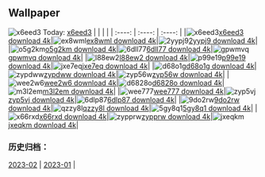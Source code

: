 ## Wallpaper
![x6eed3](https://w.wallhaven.cc/full/x6/wallhaven-x6eed3.jpg) Today: [x6eed3](https://th.wallhaven.cc/small/x6/x6eed3.jpg)
|      |      |      |
| :----: | :----: | :----: |
|![x6eed3](https://th.wallhaven.cc/small/x6/x6eed3.jpg)[x6eed3 download 4k](https://wallhaven.cc/w/x6eed3)|![ex8wml](https://th.wallhaven.cc/small/ex/ex8wml.jpg)[ex8wml download 4k](https://wallhaven.cc/w/ex8wml)|![2yypj9](https://th.wallhaven.cc/small/2y/2yypj9.jpg)[2yypj9 download 4k](https://wallhaven.cc/w/2yypj9)|
|![o5g2km](https://th.wallhaven.cc/small/o5/o5g2km.jpg)[o5g2km download 4k](https://wallhaven.cc/w/o5g2km)|![6dll77](https://th.wallhaven.cc/small/6d/6dll77.jpg)[6dll77 download 4k](https://wallhaven.cc/w/6dll77)|![gpwmvq](https://th.wallhaven.cc/small/gp/gpwmvq.jpg)[gpwmvq download 4k](https://wallhaven.cc/w/gpwmvq)|
|![l88ew2](https://th.wallhaven.cc/small/l8/l88ew2.jpg)[l88ew2 download 4k](https://wallhaven.cc/w/l88ew2)|![p99e19](https://th.wallhaven.cc/small/p9/p99e19.jpg)[p99e19 download 4k](https://wallhaven.cc/w/p99e19)|![jxe7eq](https://th.wallhaven.cc/small/jx/jxe7eq.jpg)[jxe7eq download 4k](https://wallhaven.cc/w/jxe7eq)|
|![d68o1g](https://th.wallhaven.cc/small/d6/d68o1g.jpg)[d68o1g download 4k](https://wallhaven.cc/w/d68o1g)|![zypdww](https://th.wallhaven.cc/small/zy/zypdww.jpg)[zypdww download 4k](https://wallhaven.cc/w/zypdww)|![zyp56w](https://th.wallhaven.cc/small/zy/zyp56w.jpg)[zyp56w download 4k](https://wallhaven.cc/w/zyp56w)|
|![wee2w6](https://th.wallhaven.cc/small/we/wee2w6.jpg)[wee2w6 download 4k](https://wallhaven.cc/w/wee2w6)|![d6828o](https://th.wallhaven.cc/small/d6/d6828o.jpg)[d6828o download 4k](https://wallhaven.cc/w/d6828o)|![m3l2em](https://th.wallhaven.cc/small/m3/m3l2em.jpg)[m3l2em download 4k](https://wallhaven.cc/w/m3l2em)|
|![wee777](https://th.wallhaven.cc/small/we/wee777.jpg)[wee777 download 4k](https://wallhaven.cc/w/wee777)|![zyp5vj](https://th.wallhaven.cc/small/zy/zyp5vj.jpg)[zyp5vj download 4k](https://wallhaven.cc/w/zyp5vj)|![6dlp87](https://th.wallhaven.cc/small/6d/6dlp87.jpg)[6dlp87 download 4k](https://wallhaven.cc/w/6dlp87)|
|![9do2rw](https://th.wallhaven.cc/small/9d/9do2rw.jpg)[9do2rw download 4k](https://wallhaven.cc/w/9do2rw)|![qzzy8l](https://th.wallhaven.cc/small/qz/qzzy8l.jpg)[qzzy8l download 4k](https://wallhaven.cc/w/qzzy8l)|![5gy8q1](https://th.wallhaven.cc/small/5g/5gy8q1.jpg)[5gy8q1 download 4k](https://wallhaven.cc/w/5gy8q1)|
|![x66rxd](https://th.wallhaven.cc/small/x6/x66rxd.jpg)[x66rxd download 4k](https://wallhaven.cc/w/x66rxd)|![zypprw](https://th.wallhaven.cc/small/zy/zypprw.jpg)[zypprw download 4k](https://wallhaven.cc/w/zypprw)|![jxeqkm](https://th.wallhaven.cc/small/jx/jxeqkm.jpg)[jxeqkm download 4k](https://wallhaven.cc/w/jxeqkm)|

### 历史归档：
[2023-02](https://github.com/april-projects/april-wallpaper/tree/main/picture/2023-02/) | [2023-01](https://github.com/april-projects/april-wallpaper/tree/main/picture/2023-01/) | 